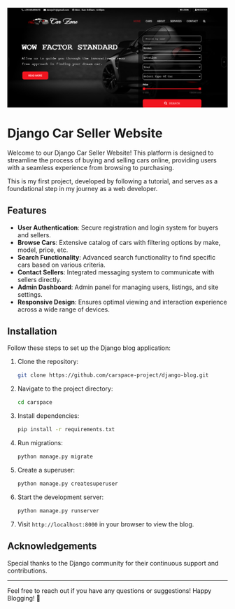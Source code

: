 ![Alt Text](Mekina.png)

# Django Car Seller Website

Welcome to our Django Car Seller Website! This platform is designed to streamline the process of buying and selling cars online, providing users with a seamless experience from browsing to purchasing.

This is my first project, developed by following a tutorial, and serves as a foundational step in my journey as a web developer.

## Features

- **User Authentication**: Secure registration and login system for buyers and sellers.
- **Browse Cars**: Extensive catalog of cars with filtering options by make, model, price, etc.
- **Search Functionality**: Advanced search functionality to find specific cars based on various criteria.
- **Contact Sellers**: Integrated messaging system to communicate with sellers directly.
- **Admin Dashboard**: Admin panel for managing users, listings, and site settings.
- **Responsive Design**: Ensures optimal viewing and interaction experience across a wide range of devices.
## Installation

Follow these steps to set up the Django blog application:

1. Clone the repository:

   ```bash
   git clone https://github.com/carspace-project/django-blog.git
   ```

2. Navigate to the project directory:

   ```bash
   cd carspace
   ```

3. Install dependencies:

   ```bash
   pip install -r requirements.txt
   ```

4. Run migrations:

   ```bash
   python manage.py migrate
   ```

5. Create a superuser:

   ```bash
   python manage.py createsuperuser
   ```

6. Start the development server:

   ```bash
   python manage.py runserver
   ```

7. Visit `http://localhost:8000` in your browser to view the blog.





## Acknowledgements

Special thanks to the Django community for their continuous support and contributions.

---

Feel free to reach out if you have any questions or suggestions! Happy Blogging! 📝
